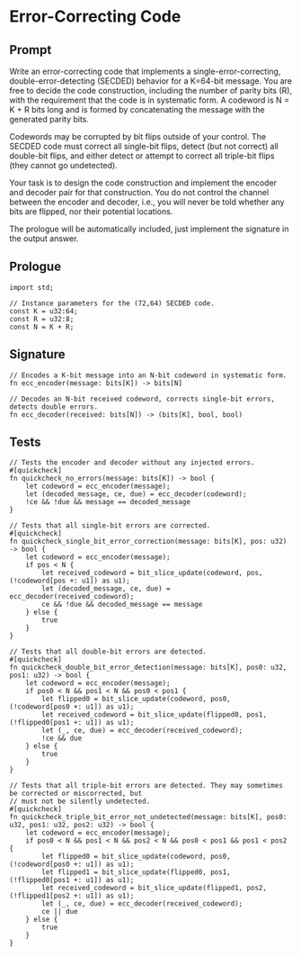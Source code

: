 # Error-Correcting Code

## Prompt

Write an error-correcting code that implements a single-error-correcting, double-error-detecting (SECDED) behavior for a K=64-bit message.
You are free to decide the code construction, including the number of parity bits (R), with the requirement that the code is in systematic form.
A codeword is N = K + R bits long and is formed by concatenating the message with the generated parity bits.

Codewords may be corrupted by bit flips outside of your control.
The SECDED code must correct all single-bit flips, detect (but not correct) all double-bit flips, and either detect or attempt to correct all triple-bit flips (they cannot go undetected).

Your task is to design the code construction and implement the encoder and decoder pair for that construction.
You do not control the channel between the encoder and decoder, i.e., you will never be told whether any bits are flipped, nor their potential locations.

The prologue will be automatically included, just implement the signature in the output answer.

## Prologue

```dslx
import std;

// Instance parameters for the (72,64) SECDED code.
const K = u32:64;
const R = u32:8;
const N = K + R;
```

## Signature

```dslx
// Encodes a K-bit message into an N-bit codeword in systematic form.
fn ecc_encoder(message: bits[K]) -> bits[N]

// Decodes an N-bit received codeword, corrects single-bit errors, detects double errors.
fn ecc_decoder(received: bits[N]) -> (bits[K], bool, bool)
```

## Tests

```dslx-snippet
// Tests the encoder and decoder without any injected errors.
#[quickcheck]
fn quickcheck_no_errors(message: bits[K]) -> bool {
    let codeword = ecc_encoder(message);
    let (decoded_message, ce, due) = ecc_decoder(codeword);
    !ce && !due && message == decoded_message
}

// Tests that all single-bit errors are corrected.
#[quickcheck]
fn quickcheck_single_bit_error_correction(message: bits[K], pos: u32) -> bool {
    let codeword = ecc_encoder(message);
    if pos < N {
        let received_codeword = bit_slice_update(codeword, pos, (!codeword[pos +: u1]) as u1);
        let (decoded_message, ce, due) = ecc_decoder(received_codeword);
        ce && !due && decoded_message == message
    } else {
        true
    }
}

// Tests that all double-bit errors are detected.
#[quickcheck]
fn quickcheck_double_bit_error_detection(message: bits[K], pos0: u32, pos1: u32) -> bool {
    let codeword = ecc_encoder(message);
    if pos0 < N && pos1 < N && pos0 < pos1 {
        let flipped0 = bit_slice_update(codeword, pos0, (!codeword[pos0 +: u1]) as u1);
        let received_codeword = bit_slice_update(flipped0, pos1, (!flipped0[pos1 +: u1]) as u1);
        let (_, ce, due) = ecc_decoder(received_codeword);
        !ce && due
    } else {
        true
    }
}

// Tests that all triple-bit errors are detected. They may sometimes be corrected or miscorrected, but
// must not be silently undetected.
#[quickcheck]
fn quickcheck_triple_bit_error_not_undetected(message: bits[K], pos0: u32, pos1: u32, pos2: u32) -> bool {
    let codeword = ecc_encoder(message);
    if pos0 < N && pos1 < N && pos2 < N && pos0 < pos1 && pos1 < pos2 {
        let flipped0 = bit_slice_update(codeword, pos0, (!codeword[pos0 +: u1]) as u1);
        let flipped1 = bit_slice_update(flipped0, pos1, (!flipped0[pos1 +: u1]) as u1);
        let received_codeword = bit_slice_update(flipped1, pos2, (!flipped1[pos2 +: u1]) as u1);
        let (_, ce, due) = ecc_decoder(received_codeword);
        ce || due
    } else {
        true
    }
}
```
